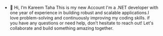 
- 👋 Hi, I’m Kareem Taha This is my new Account 
I'm a .NET developer with one year of experience in building robust and scalable applications.I love problem-solving and continuously improving my coding skills.
 if you have any questions or need help, don’t hesitate to reach out! Let's collaborate and build something amazing together.
